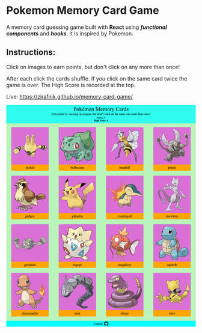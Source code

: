 # Pokemon Memory Card Game

A memory card guessing game built with **React** using ***functional components*** and ***hooks***. It is inspired by Pokemon.

## Instructions:

Click on images to earn points, but don't click on any more than once!

After each click the cards shuffle. If you click on the same card twice the game is over. The High Score is recorded at the top.


Live: https://zirafnik.github.io/memory-card-game/

![Screenshot No. 1](/screenshots/pokemon-memory-cards-screenshot1.png)
